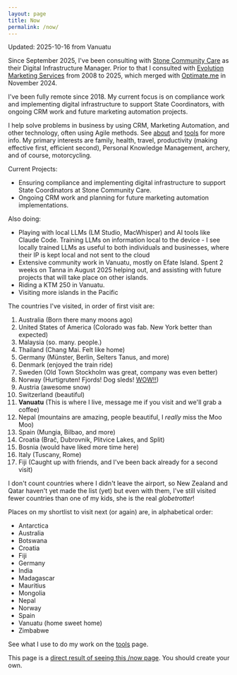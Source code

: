 ```yaml
---
layout: page
title: Now
permalink: /now/
---
```


Updated: 2025-10-16 from Vanuatu

Since September 2025, I've been consulting with [Stone Community Care](https://www.stonecca.org.au/) as their Digital Infrastructure Manager.
Prior to that I consulted with [Evolution Marketing Services](http://evolutionmarketing.com.au/) from 2008 to 2025, which merged with [Optimate.me](https://www.optimate.me/articles/optimate-me-and-evolution-marketing-have-merged?utm_source=ben.hamilton.id.au) in November 2024. 

I've been fully remote since 2018. My current focus is on compliance work and implementing digital infrastructure to support State Coordinators, with ongoing CRM work and future marketing automation projects.

I help solve problems in business by using CRM, Marketing Automation, and other technology, often using Agile methods. See [about](https://ben.hamilton.id.au/about) and [tools](http://ben.hamilton.id.au/tools) for more info. My primary interests are family, health, travel, productivity (making effective first, efficient second), Personal Knowledge Management, archery, and of course, motorcycling.

Current Projects:

- Ensuring compliance and implementing digital infrastructure to support State Coordinators at Stone Community Care.
- Ongoing CRM work and planning for future marketing automation implementations.

Also doing:

- Playing with local LLMs (LM Studio, MacWhisper) and AI tools like Claude Code. Training LLMs on information local to the device - I see locally trained LLMs as useful to both individuals and businesses, where their IP is kept local and not sent to the cloud
- Extensive community work in Vanuatu, mostly on Efate Island. Spent 2 weeks on Tanna in August 2025 helping out, and assisting with future projects that will take place on other islands.
- Riding a KTM 250 in Vanuatu.
- Visiting more islands in the Pacific

The countries I've visited, in order of first visit are:

1. Australia (Born there many moons ago)
2. United States of America (Colorado was fab. New York better than expected)
3. Malaysia (so. many. people.)
4. Thailand (Chang Mai. Felt like home)
5. Germany (Münster, Berlin, Selters Tanus, and more)
6. Denmark (enjoyed the train ride)
7. Sweden (Old Town Stockholm was great, company was even better)
8. Norway (Hurtigruten! Fjords! Dog sleds! [WOW!!](https://www.cruisin.me/cruise-ship-webcams/hurtigruten/ms-richard-with2/))
9. Austria (awesome snow)
10. Switzerland (beautiful)
11. **Vanuatu** (This is where I live, message me if you visit and we'll grab a coffee)
12. Nepal (mountains are amazing, people beautiful, I *really* miss the Moo Moo)
13. Spain (Mungia, Bilbao, and more)
14. Croatia (Brač, Dubrovnik, Plitvice Lakes, and Split)
15. Bosnia (would have liked more time here)
16. Italy (Tuscany, Rome)
17. Fiji (Caught up with friends, and I've been back already for a second visit)

I don't count countries where I didn't leave the airport, so New Zealand and Qatar haven't yet made the list (yet) but even with them, I've still visited fewer countries than one of my kids, she is the real *globetrotter*!

Places on my shortlist to visit next (or again) are, in alphabetical order:

- Antarctica
- Australia
- Botswana
- Croatia
- Fiji 
- Germany
- India
- Madagascar
- Mauritius
- Mongolia
- Nepal
- Norway
- Spain
- Vanuatu (home sweet home)
- Zimbabwe

See what I use to do my work on the [tools](/tools) page.

This page is a [direct result of seeing this /now page](https://sivers.org/now). You should create your own.
